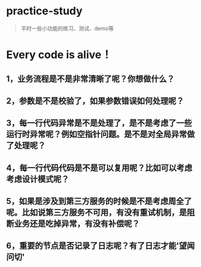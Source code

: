 # practice-study
> 平时一些小功能的练习、测试、demo等
# Every code is alive！
## 1，业务流程是不是非常清晰了呢？你想做什么？
## 2，参数是不是校验了，如果参数错误如何处理呢？
## 3，每一行代码异常是不是处理了，是不是考虑了一些运行时异常呢？例如空指针问题。是不是对全局异常做了处理呢？
## 4，每一行代码代码是不是可以复用呢？比如可以考虑考虑设计模式呢？
## 5，如果是涉及到第三方服务的时候是不是考虑周全了呢。比如说第三方服务不可用，有没有重试机制，是阻断业务还是吃掉异常，有没有补偿呢？
## 6，重要的节点是否记录了日志呢？有了日志才能'望闻问切'

